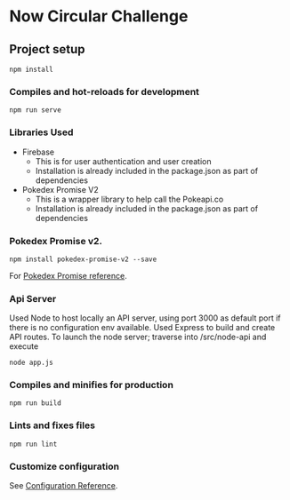 # Now Circular Challenge

## Project setup
```
npm install
```

### Compiles and hot-reloads for development
```
npm run serve
```

### Libraries Used
- Firebase
    - This is for user authentication and user creation
    - Installation is already included in the package.json as part of dependencies
- Pokedex Promise V2
    - This is a wrapper library to help call the Pokeapi.co
    - Installation is already included in the package.json as part of dependencies

### Pokedex Promise v2.
```
npm install pokedex-promise-v2 --save
```
For [Pokedex Promise reference](https://github.com/PokeAPI/pokedex-promise-v2).

### Api Server
Used Node to host locally an API server, using port 3000 as default port if there is no configuration env available. 
Used Express to build and create API routes.
To launch the node server; traverse into /src/node-api and execute
```
node app.js
```

### Compiles and minifies for production
```
npm run build
```

### Lints and fixes files
```
npm run lint
```

### Customize configuration
See [Configuration Reference](https://cli.vuejs.org/config/).
